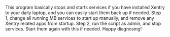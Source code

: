 This program basically stops and starts services if you have installed Xentry to your daily laptop, and you can easily start them back up if needed.
Step 1, change all running MB services to start up manually, and remove any Xentry related apps from startup.
Step 2, run the script as admin, and stop services. Start them again with this if needed.
Happy diagnosing!

